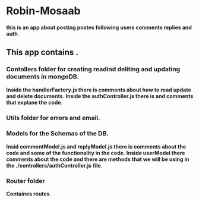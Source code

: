 # Robin-Mosaab
**this is an app about posting postes following users comments replies and auth**.
## This app contains .
### Contollers folder for creating readind deliting and updating documents in mongoDB.
**Inside the handlerFactory.js there is comments about how to read update and delete documents**.
**Inside the authController.js there is and comments that explane the code**.
### Utils folder for errors and email. 
### Models for the Schemas of the DB.
**Insid commentModel.js and replyModel.js there is comments about the code and some of the functionality in the code**.
**Inside userModel there comments about the code and there are methods that we will be using in the ./controllers/authController.js file**.
### Router folder
**Containes routes**.



